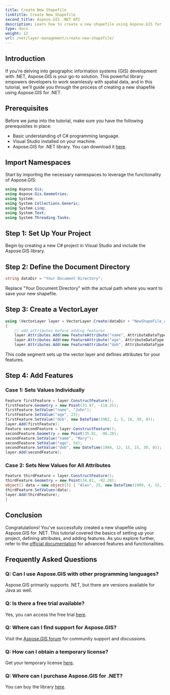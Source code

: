 ```yaml
---
title: Create New Shapefile
linktitle: Create New Shapefile
second_title: Aspose.GIS .NET API
description: Learn how to create a new shapefile using Aspose.GIS for .NET. Follow our step-by-step guide and unlock the power of spatial data manipulation.
type: docs
weight: 12
url: /net/layer-management/create-new-shapefile/
---
```

## Introduction
If you're delving into geographic information systems (GIS) development with .NET, Aspose.GIS is your go-to solution. This powerful library empowers developers to work seamlessly with spatial data, and in this tutorial, we'll guide you through the process of creating a new shapefile using Aspose.GIS for .NET.
## Prerequisites
Before we jump into the tutorial, make sure you have the following prerequisites in place:
- Basic understanding of C# programming language.
- Visual Studio installed on your machine.
- Aspose.GIS for .NET library. You can download it [here](https://releases.aspose.com/gis/net/).
## Import Namespaces
Start by importing the necessary namespaces to leverage the functionality of Aspose.GIS:
```csharp
using Aspose.Gis;
using Aspose.Gis.Geometries;
using System;
using System.Collections.Generic;
using System.Linq;
using System.Text;
using System.Threading.Tasks;
```
## Step 1: Set Up Your Project
Begin by creating a new C# project in Visual Studio and include the Aspose.GIS library.
## Step 2: Define the Document Directory
```csharp
string dataDir = "Your Document Directory";
```
Replace "Your Document Directory" with the actual path where you want to save your new shapefile.
## Step 3: Create a VectorLayer
```csharp
using (VectorLayer layer = VectorLayer.Create(dataDir + "NewShapeFile_out.shp", Drivers.Shapefile))
{
    // add attributes before adding features
    layer.Attributes.Add(new FeatureAttribute("name", AttributeDataType.String));
    layer.Attributes.Add(new FeatureAttribute("age", AttributeDataType.Integer));
    layer.Attributes.Add(new FeatureAttribute("dob", AttributeDataType.DateTime));
```
This code segment sets up the vector layer and defines attributes for your features.
## Step 4: Add Features
### Case 1: Sets Values Individually
```csharp
Feature firstFeature = layer.ConstructFeature();
firstFeature.Geometry = new Point(33.97, -118.25);
firstFeature.SetValue("name", "John");
firstFeature.SetValue("age", 23);
firstFeature.SetValue("dob", new DateTime(1982, 2, 5, 16, 30, 0));
layer.Add(firstFeature);
Feature secondFeature = layer.ConstructFeature();
secondFeature.Geometry = new Point(35.81, -96.28);
secondFeature.SetValue("name", "Mary");
secondFeature.SetValue("age", 54);
secondFeature.SetValue("dob", new DateTime(1984, 12, 15, 15, 30, 0));
layer.Add(secondFeature);
```
### Case 2: Sets New Values for All Attributes
```csharp
Feature thirdFeature = layer.ConstructFeature();
thirdFeature.Geometry = new Point(34.81, -92.28);
object[] data = new object[3] { "Alex", 25, new DateTime(1989, 4, 15, 15, 30, 0) };
thirdFeature.SetValues(data);
layer.Add(thirdFeature);
}
```
## Conclusion
Congratulations! You've successfully created a new shapefile using Aspose.GIS for .NET. This tutorial covered the basics of setting up your project, defining attributes, and adding features. As you explore further, refer to the [official documentation](https://reference.aspose.com/gis/net/) for advanced features and functionalities.
## Frequently Asked Questions
### Q: Can I use Aspose.GIS with other programming languages?
Aspose.GIS primarily supports .NET, but there are versions available for Java as well.
### Q: Is there a free trial available?
Yes, you can access the free trial [here](https://releases.aspose.com/).
### Q: Where can I find support for Aspose.GIS?
Visit the [Aspose.GIS forum](https://forum.aspose.com/c/gis/33) for community support and discussions.
### Q: How can I obtain a temporary license?
Get your temporary license [here](https://purchase.aspose.com/temporary-license/).
### Q: Where can I purchase Aspose.GIS for .NET?
You can buy the library [here](https://purchase.aspose.com/buy).
